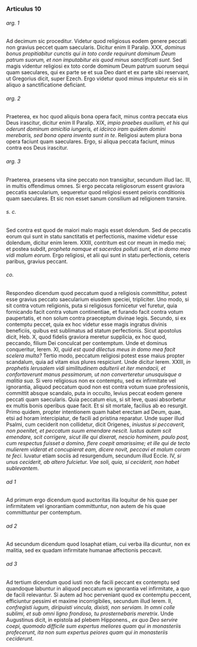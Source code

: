 ### Articulus 10

###### arg. 1
Ad decimum sic proceditur. Videtur quod religiosus eodem genere peccati non gravius peccet quam saecularis. Dicitur enim II Paralip. XXX, *dominus bonus propitiabitur cunctis qui in toto corde requirunt dominum Deum patrum suorum, et non imputabitur eis quod minus sanctificati sunt*. Sed magis videntur religiosi ex toto corde dominum Deum patrum suorum sequi quam saeculares, qui ex parte se et sua Deo dant et ex parte sibi reservant, ut Gregorius dicit, super Ezech. Ergo videtur quod minus imputetur eis si in aliquo a sanctificatione deficiant.

###### arg. 2
Praeterea, ex hoc quod aliquis bona opera facit, minus contra peccata eius Deus irascitur, dicitur enim II Paralip. XIX, *impio praebes auxilium, et his qui oderunt dominum amicitia iungeris, et idcirco iram quidem domini merebaris, sed bona opera inventa sunt in te*. Religiosi autem plura bona opera faciunt quam saeculares. Ergo, si aliqua peccata faciunt, minus contra eos Deus irascitur.

###### arg. 3
Praeterea, praesens vita sine peccato non transigitur, secundum illud Iac. III, in multis offendimus omnes. Si ergo peccata religiosorum essent graviora peccatis saecularium, sequeretur quod religiosi essent peioris conditionis quam saeculares. Et sic non esset sanum consilium ad religionem transire.

###### s. c.
Sed contra est quod de maiori malo magis esset dolendum. Sed de peccatis eorum qui sunt in statu sanctitatis et perfectionis, maxime videtur esse dolendum, dicitur enim Ierem. XXIII, contritum est cor meum in medio mei; et postea subdit, *propheta namque et sacerdos polluti sunt, et in domo mea vidi malum eorum*. Ergo religiosi, et alii qui sunt in statu perfectionis, ceteris paribus, gravius peccant.

###### co.
Respondeo dicendum quod peccatum quod a religiosis committitur, potest esse gravius peccato saecularium eiusdem speciei, tripliciter. Uno modo, si sit contra votum religionis, puta si religiosus fornicetur vel furetur, quia fornicando facit contra votum continentiae, et furando facit contra votum paupertatis, et non solum contra praeceptum divinae legis. Secundo, si ex contemptu peccet, quia ex hoc videtur esse magis ingratus divinis beneficiis, quibus est sublimatus ad statum perfectionis. Sicut apostolus dicit, Heb. X, quod fidelis graviora meretur supplicia, ex hoc quod, peccando, filium Dei conculcat per contemptum. Unde et dominus conqueritur, Ierem. XI, *quid est quod dilectus meus in domo mea facit scelera multa?* Tertio modo, peccatum religiosi potest esse maius propter scandalum, quia ad vitam eius plures respiciunt. Unde dicitur Ierem. XXIII, *in prophetis Ierusalem vidi similitudinem adulterii et iter mendacii, et confortaverunt manus pessimorum, ut non converteretur unusquisque a malitia sua*. Si vero religiosus non ex contemptu, sed ex infirmitate vel ignorantia, aliquod peccatum quod non est contra votum suae professionis, committit absque scandalo, puta in occulto, levius peccat eodem genere peccati quam saecularis. Quia peccatum eius, si sit leve, quasi absorbetur ex multis bonis operibus quae facit. Et si sit mortale, facilius ab eo resurgit. Primo quidem, propter intentionem quam habet erectam ad Deum, quae, etsi ad horam intercipiatur, de facili ad pristina reparatur. Unde super illud Psalmi, cum ceciderit non collidetur, dicit Origenes, *iniustus si peccaverit, non poenitet, et peccatum suum emendare nescit. Iustus autem scit emendare, scit corrigere, sicut ille qui dixerat, nescio hominem, paulo post, cum respectus fuisset a domino, flere coepit amarissime; et ille qui de tecto mulierem viderat et concupierat eam, dicere novit, peccavi et malum coram te feci*. Iuvatur etiam sociis ad resurgendum, secundum illud Eccle. IV, *si unus ceciderit, ab altero fulcietur. Vae soli, quia, si ceciderit, non habet sublevantem*.

###### ad 1
Ad primum ergo dicendum quod auctoritas illa loquitur de his quae per infirmitatem vel ignorantiam committuntur, non autem de his quae committuntur per contemptum.

###### ad 2
Ad secundum dicendum quod Iosaphat etiam, cui verba illa dicuntur, non ex malitia, sed ex quadam infirmitate humanae affectionis peccavit.

###### ad 3
Ad tertium dicendum quod iusti non de facili peccant ex contemptu sed quandoque labuntur in aliquod peccatum ex ignorantia vel infirmitate, a quo de facili relevantur. Si autem ad hoc perveniant quod ex contemptu peccent, efficiuntur pessimi et maxime incorrigibiles, secundum illud Ierem. II, *confregisti iugum, diripuisti vincula, dixisti, non serviam. In omni colle sublimi, et sub omni ligno frondoso, tu prosternebaris meretrix*. Unde Augustinus dicit, in epistola ad plebem Hipponens., *ex quo Deo servire coepi, quomodo difficile sum expertus meliores quam qui in monasteriis profecerunt, ita non sum expertus peiores quam qui in monasteriis ceciderunt*.

